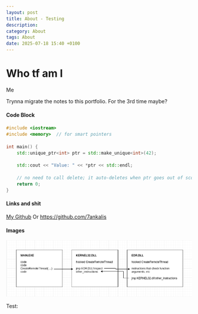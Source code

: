 ```yaml
---
layout: post
title: About - Testing
description:
category: About
tags: About
date: 2025-07-18 15:40 +0100
---
```

# Who tf am I
Me

Trynna migrate the notes to this portfolio. For the 3rd time maybe?

#### Code Block 

```cpp
#include <iostream>
#include <memory>  // for smart pointers

int main() {
    std::unique_ptr<int> ptr = std::make_unique<int>(42);

    std::cout << "Value: " << *ptr << std::endl;

    // no need to call delete; it auto-deletes when ptr goes out of scope
    return 0;
}
```

#### Links and shit
[My Github](https://github.com/7ankalis)
Or <https://github.com/7ankalis>

#### Images
![A simple image](https://github.com/7ankalis/redteam-starter/blob/main/images/hooking.png)

Test:
